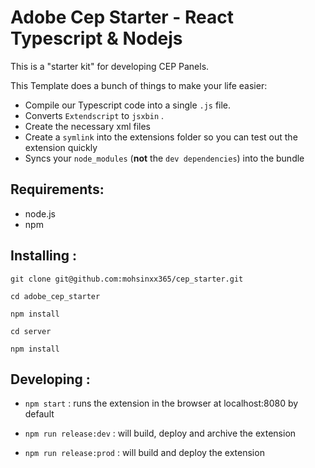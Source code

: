 # Adobe Cep Starter -  React Typescript & Nodejs

This is a "starter kit" for developing CEP Panels.

This Template does a bunch of things to make your life easier:

- Compile our Typescript code into a single `.js` file.
- Converts `Extendscript`  to `jsxbin` .
- Create the necessary xml files
- Create a `symlink` into the extensions folder so you can test out the extension quickly
- Syncs your `node_modules` (**not** the `dev dependencies`) into the bundle



## Requirements:

- node.js
- npm

## Installing :

``` shell
git clone git@github.com:mohsinxx365/cep_starter.git

cd adobe_cep_starter

npm install

cd server 

npm install
```

## Developing :

- `npm start` : runs the extension in the browser at localhost:8080 by default

- `npm run release:dev`  : will build, deploy and archive the extension

- `npm run release:prod`  : will build and deploy the extension

